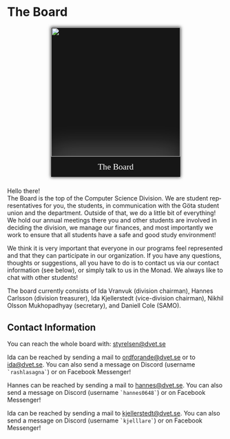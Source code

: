 <style>
    .committee-page-holder {
        display: flex;
        hyphens: auto;
        word-wrap: break-word;
        flex-direction: row;
        overflow-wrap: break-word;
        gap: 40px;
        align-items: flex-start;
        justify-content: space-between;
        flex-wrap: wrap;
    }

    .committee-page-text {
        max-width: 700px;
    }

    @media (max-width: 1100px) {
        .committee-page-holder {
            gap: 10px;
            flex-direction: column-reverse;
            align-items: center;
            justify-content: start;
        }
    }

    .committee-page-image {
        display: grid;
        grid-template-rows: auto auto;
        min-width: 300px;
        background-color: #161616;
        overflow: hidden;
        box-shadow: 0px 0px 7px 1px rgba(0, 0, 0, 0.75);
    }
    .committee-page-image div { 
        display: flex;
        justify-content: center;
        align-items: center;
    }
    .committee-page-image div img {
        width: 300px;
    }
    .committee-page-image span {
        color: white;
        text-align: center;
        font-size: 1.4em;
        line-height: 1.4em;
        padding: 10px;
        box-shadow: 0px -15px 56px 4px rgba(255, 255, 255, 0.25);
        font-family: "Press Start 2P";
    }
</style>

# The Board
<div class="committee-page-holder">
    <div lang="en-GB" class="committee-page-text">
        <p>
            Hello there!
            <br/>
            The Board is the top of the Computer Science Division. We are
            student representatives for you, the students, in communication
            with the Göta student union and the department. Outside of that, we do
            a little bit of everything! We hold our annual meetings there
            you and other students are involved in deciding the division,
            we manage our finances, and most importantly we work to
            ensure that all students have a safe and good study environment!
        </p>
        <p>
            We think it is very important that everyone in our programs
            feel represented and that they can participate in our organization.
            If you have any questions, thoughts or suggestions, all you have to do is
            to contact us via our contact information (see below), or simply 
            talk to us in the Monad. We always like to chat with
            other students!
        </p>
        <p>
            The board currently consists of Ida Vranvuk (division chairman), Hannes Carlsson (division treasurer), Ida Kjellerstedt (vice-division chairman), Nikhil Olsson Mukhopadhyay (secretary), and Daniell Cole (SAMO).
        </p>
        <h2>Contact Information</h2>
        <p>
            You can reach the whole board with: <a href="mailto:styrelsen@dvet.se">styrelsen@dvet.se</a>
        </p>
        <p>
            Ida can be reached by sending a mail to 
            <a href="mailto:ordforande@dvet.se">ordforande@dvet.se</a> or to
            <a href="mailto:ida@dvet.se">ida@dvet.se</a>. 
            You can also send a message on Discord (username <a><code>`rashlasagna`</code></a>) 
            or on Facebook Messenger!
        </p>
        <p>
            Hannes can be reached by sending a mail to 
            <a href="mailto:hannes@dvet.se">hannes@dvet.se</a>. 
            You can also send a message on Discord (username <a><code>`hannes0648`</code></a>) 
            or on Facebook Messenger!
        </p>
        <p>
            Ida can be reached by sending a mail to 
            <a href="mailto:tim@dvet.se">kjellerstedt@dvet.se</a>. 
            You can also send a message on Discord (username <a><code>`kjelllare`</code></a>) 
            or on Facebook Messenger!
        </p>
    </div>
    <div class="committee-page-image">
        <div>
            <img src="https://www.dvet.se/uploads/ida/IMG_0493_16f12af7de22a1c5509d56962e513562.JPG" />
        </div>
        <span>The Board</span>
    </div>
</div>
